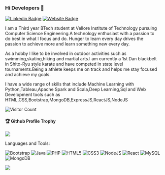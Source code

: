### Hi Developers 👋

[![Linkedin Badge](https://img.shields.io/badge/-Deepesh-blue?style=flat-square&logo=Linkedin&logoColor=white&link=https://www.linkedin.com/in/deepesh-durairajan-90135719b/)](https://www.linkedin.com/in/deepesh-durairajan-90135719b/)
[![Website Badge](https://img.shields.io/badge/WebSite-Deepesh-green)](https://deepeshdurairajan.github.io/portfolio/)

I am a Third year BTech student at Vellore Institute of Technology pursuing Computer Science Engineering.A technology enthusiast with a passion to do best in what I focus and do. Hunger to learn every day drives the passion to achieve more and learn something new every day.

As a hobby I like to be involved in outdoor activities such as swimming,skating,hiking and martial arts.I am currently a 1st Dan blackbelt in Shito-Ryu style karate and have competed in state level tournaments.Being a athlete keeps me on track and helps me stay focused and achieve my goals.

I have a wide range of skills that include Machine Learning with Python,Tableau,Apache Spark and Scala,Deep Learning,Sql and Web Development tools such as HTML,CSS,Bootstrap,MongoDB,ExpressJS,ReactJS,NodeJS

![Visitor Count](https://profile-counter.glitch.me/deepeshdurairajan/count.svg)

<div>
  <h4>🏆 Github Profile Trophy</h4>
  <a href="https://github.com/ryo-ma/github-profile-trophy">
    <img src="https://github-profile-trophy.vercel.app/?username=deepeshdurairajan&column=7"/>
  </a>
</div>

Languages and Tools: 

<img alt="Bootstrap" src="https://img.shields.io/badge/bootstrap-%23563D7C.svg?style=flat-square&logo=bootstrap&logoColor=white"/> <img alt="Java" src="https://img.shields.io/badge/java-%23ED8B00.svg?style=flat-square&logo=java&logoColor=white"/> <img alt="PHP" src="https://img.shields.io/badge/php-%23777BB4.svg?style=flat-square&logo=php&logoColor=white"/> <img alt="HTML5" src="https://img.shields.io/badge/html5-%23E34F26.svg?style=flat-square&logo=html5&logoColor=white"/> <img alt="CSS3" src="https://img.shields.io/badge/css3-%231572B6.svg?style=flat-square&logo=css3&logoColor=white"/> <img alt="NodeJS" src="https://img.shields.io/badge/node.js-%2343853D.svg?style=flat-square&logo=node-dot-js&logoColor=white"/> <img alt="React" src="https://img.shields.io/badge/react-%2320232a.svg?style=flat-square&logo=react&logoColor=%2361DAFB"/> <img alt="MySQL" src="https://img.shields.io/badge/mysql-%2300f.svg?style=flat-square&logo=mysql&logoColor=white"/> <img alt="MongoDB" src ="https://img.shields.io/badge/MongoDB-%234ea94b.svg?style=flat-square&logo=mongodb&logoColor=white"/>

![](https://activity-graph.herokuapp.com/graph?username=deepeshdurairajan&theme=react-dark&area=true)
<!--
**deepeshdurairajan/deepeshdurairajan** is a ✨ _special_ ✨ repository because its `README.md` (this file) appears on your GitHub profile.

Here are some ideas to get you started:

- 🔭 I’m currently working on ...
- 🌱 I’m currently learning ...
- 👯 I’m looking to collaborate on ...
- 🤔 I’m looking for help with ...
- 💬 Ask me about ...
- 📫 How to reach me: ...
- 😄 Pronouns: ...
- ⚡ Fun fact: .....

-->


